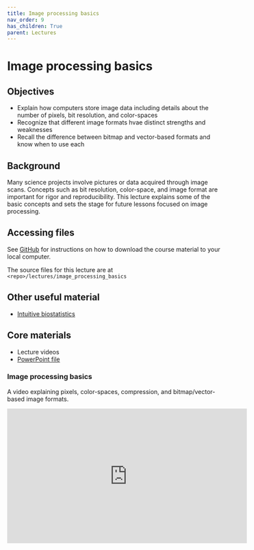 ```yaml
---
title: Image processing basics
nav_order: 9
has_children: True
parent: Lectures
---
```


# Image processing basics

## Objectives

+ Explain how computers store image data including details about the number of pixels, bit resolution, and color-spaces
+ Recognize that different image formats hvae distinct strengths and weaknesses
+ Recall the difference between bitmap and vector-based formats and know when to use each

## Background

Many science projects involve pictures or data acquired through image scans. Concepts such as bit resolution, color-space, and image format are important for rigor and reproducibility. This lecture explains some of the basic concepts and sets the stage for future lessons focused on image processing.

## Accessing files

See [GitHub](../../GitHub/GitHub.html) for instructions on how to download the course material to your local computer.

The source files for this lecture are at `<repo>/lectures/image_processing_basics`

## Other useful material

+ [Intuitive biostatistics](https://www.google.com/books/edition/Intuitive_Biostatistics/R477U5bAZs4C?hl=en&gbpv=0)

## Core materials

+ Lecture videos
+ [PowerPoint file](https://github.com/Campbell-Muscle-Lab/teaching_PGY630_QM/blob/master/lectures/statistics_2/anova.pptx)

### Image processing basics

A video explaining pixels, color-spaces, compression, and bitmap/vector-based image formats.

<iframe width="560" height="315" src="https://uky.yuja.com/V/Video?v=2842574&node=9975079&a=1150885301&preload=false" frameborder="0" webkitallowfullscreen mozallowfullscreen allowfullscreen></iframe>
